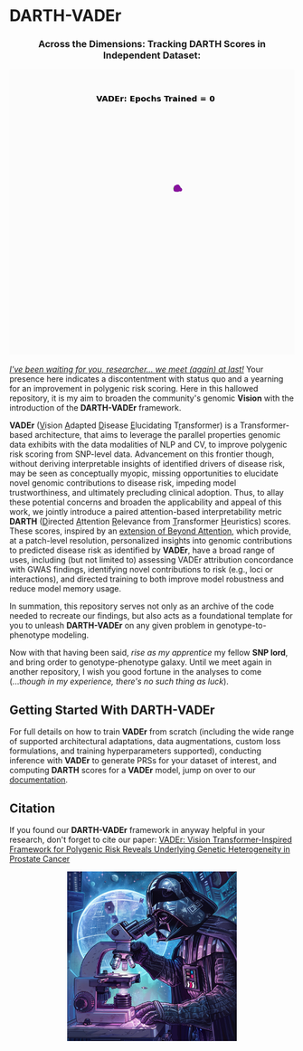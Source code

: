 # DARTH-VADEr

<h3 align="center">Across the Dimensions: Tracking DARTH Scores in Independent Dataset:</h3>
<p align="center">
    <img src="imgs/LS_Final_Epoch_Fit_rs13_nn10_md0.1_DARTH_VADEr.gif" width="600">
</p>

[*I've been waiting for you, researcher... we meet (again) at last!*](https://www.youtube.com/watch?v=BT1f64RHmp0) Your presence here indicates a discontentment with status quo and a yearning for an improvement in polygenic risk scoring. Here in this hallowed repository, it is my aim to broaden the community's genomic **Vision** with the introduction of the **DARTH-VADEr** framework.

**VADEr** (<ins>V</ins>ision <ins>A</ins>dapted <ins>D</ins>isease <ins>E</ins>lucidating T<ins>r</ins>ansformer) is a Transformer-based architecture, that aims to leverage the parallel properties genomic data exhibits with the data modalities of NLP and CV, to improve polygenic risk scoring from SNP-level data. Advancement on this frontier though, without deriving interpretable insights of identified drivers of disease risk, may be seen as conceptually myopic, missing opportunities to elucidate novel genomic contributions to disease risk, impeding model trustworthiness, and ultimately precluding clinical adoption. Thus, to allay these potential concerns and broaden the applicability and appeal of this work, we jointly introduce a paired attention-based interpretability metric **DARTH** (<ins>D</ins>irected <ins>A</ins>ttention <ins>R</ins>elevance from <ins>T</ins>ransformer <ins>H</ins>euristics) scores. These scores, inspired by an [extension of Beyond Attention](https://arxiv.org/pdf/2103.15679), which provide, at a patch-level resolution, personalized insights into genomic contributions to predicted disease risk as identified by **VADEr**, have a broad range of uses, including (but not limited to) assessing VADEr attribution concordance with GWAS findings, identifying novel contributions to risk (e.g., loci or interactions), and directed training to both improve model robustness and reduce model memory usage.

In summation, this repository serves not only as an archive of the code needed to recreate our findings, but also acts as a foundational template for you to unleash **DARTH-VADEr** on any given problem in genotype-to-phenotype modeling.

Now with that having been said, *rise as my apprentice* my fellow **SNP lord**, and bring order to genotype-phenotype galaxy. Until we meet again in another repository, I wish you good fortune in the analyses to come (...*though in my experience, there's no such thing as luck*).

## Getting Started With DARTH-VADEr

For full details on how to train **VADEr** from scratch (including the wide range of supported architectural adaptations, data augmentations, custom loss formulations, and training hyperparameters supported), conducting inference with **VADEr** to generate PRSs for your dataset of interest, and computing **DARTH** scores for a **VADEr** model, jump on  over to our [documentation](https://github.com/jvtalwar/DARTH_VADEr/wiki).

## Citation

If you found our **DARTH-VADEr** framework in anyway helpful in your research, don't forget to cite our paper: [VADEr: Vision Transformer-Inspired Framework for Polygenic Risk Reveals Underlying Genetic Heterogeneity in Prostate Cancer](https://www.medrxiv.org/content/10.1101/2025.05.16.25327672v1.full.pdf)

<p align="center">
<img src="imgs/Dr_VADEr.png" width = 300>
</p>